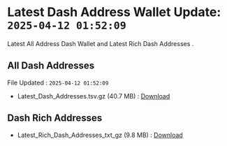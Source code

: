 # Latest Dash Address Wallet Update: `2025-04-12 01:52:09`

Latest All Address Dash Wallet and Latest Rich Dash Addresses .

## All Dash Addresses

File Updated : `2025-04-12 01:52:09`

- Latest_Dash_Addresses.tsv.gz (40.7 MB) : [Download](https://github.com/Pymmdrza/Rich-Address-Wallet/releases/tag/Dash)

## Dash Rich Addresses

- Latest_Rich_Dash_Addresses_txt_gz (9.8 MB) : [Download](https://github.com/Pymmdrza/Rich-Address-Wallet/releases/tag/Dash)
